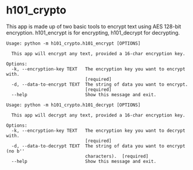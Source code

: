 # h101_crypto

This app is made up of two basic tools to encrypt text using AES 128-bit encryption.
h101_encrypt is for encrypting, h101_decrypt for decrypting.

```commandline
Usage: python -m h101_crypto.h101_encrypt [OPTIONS]

  This app will encrypt any text, provided a 16-char encryption key.

Options:
  -k, --encryption-key TEXT   The encryption key you want to encrypt with.
                              [required]
  -d, --data-to-encrypt TEXT  The string of data you want to encrypt.
                              [required]
  --help                      Show this message and exit.
```

```commandline
Usage: python -m h101_crypto.h101_decrypt [OPTIONS]

  This app will decrypt any text, provided a 16-char encryption key.

Options:
  -k, --encryption-key TEXT   The encryption key you want to decrypt with.
                              [required]
  -d, --data-to-decrypt TEXT  The string of data you want to encrypt (no b''
                              characters).  [required]
  --help                      Show this message and exit.
```